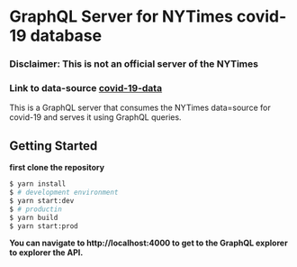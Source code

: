 # GraphQL Server for NYTimes covid-19 database
### Disclaimer: This is not an official server of the NYTimes
### Link to data-source [covid-19-data](https://github.com/nytimes/covid-19-data)

This is a GraphQL server that consumes the NYTimes data=source for covid-19 and serves it using GraphQL queries.

## Getting Started
__first clone the repository__  
```sh
$ yarn install
$ # development environment
$ yarn start:dev
$ # productin
$ yarn build
$ yarn start:prod
```

__You can navigate to http://localhost:4000 to get to the GraphQL explorer to explorer the API.__
